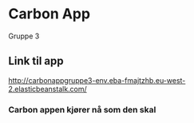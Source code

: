 # Carbon App
Gruppe 3

## Link til app
http://carbonappgruppe3-env.eba-fmajtzhb.eu-west-2.elasticbeanstalk.com/




### Carbon appen kjører nå som den skal 

